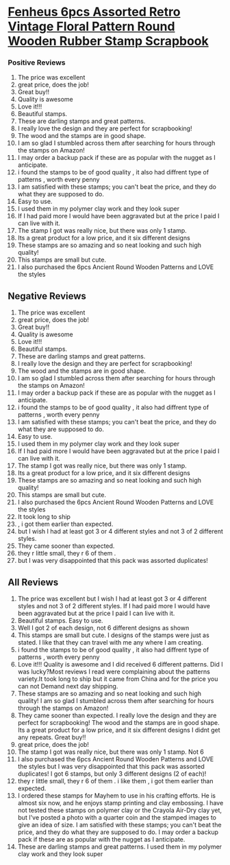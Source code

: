 # [Fenheus 6pcs Assorted Retro Vintage Floral Pattern Round Wooden Rubber Stamp Scrapbook](https://products.checkmycream.com/products/Fenheus-6pcs-Assorted-Retro-Vintage-Floral-Pattern-Round-Wooden-Rubber-Stamp-Scrapbook.html)

### Positive Reviews

<ol>
      <li>The price was excellent</li>
      <li>great price, does the job!</li>
      <li>Great buy!!</li>
      <li>Quality  is awesome</li>
      <li>Love it!!!</li>
      <li>Beautiful stamps.</li>
      <li>These are darling stamps and great patterns.  </li>
      <li>I really love the design and they are perfect for scrapbooking!</li>
      <li>The wood and the stamps are in good shape.</li>
      <li>I am so glad I stumbled across them after searching for hours through the stamps on Amazon!</li>
      <li>I may order a backup pack if these are as popular with the nugget as I anticipate.</li>
      <li>i found the stamps to be of good quality , it also had diffrent type of patterns , worth every penny</li>
      <li>I am satisfied with these stamps; you can&#x27;t beat the price, and they do what they are supposed to do.</li>
      <li>Easy to use.</li>
      <li>I used them in my polymer clay work and they look super</li>
      <li>If I had paid more I would have been aggravated but at the price I paid I can live with it.</li>
      <li>The stamp I got was really nice, but there was only 1 stamp.</li>
      <li>Its a great product for a low price, and it six different designs</li>
      <li>These stamps are so amazing and so neat looking and such high quality!  </li>
      <li>This stamps are small but cute.</li>
      <li>I also purchased the 6pcs Ancient Round Wooden Patterns and LOVE the styles</li>
</ol>


<h2>Negative Reviews</h2>
<ol>
<li> The price was excellent</li>
<li> great price, does the job!</li>
<li> Great buy!!</li>
<li> Quality  is awesome</li>
<li> Love it!!!</li>
<li> Beautiful stamps.</li>
<li> These are darling stamps and great patterns.  </li>
<li> I really love the design and they are perfect for scrapbooking!</li>
<li> The wood and the stamps are in good shape.</li>
<li> I am so glad I stumbled across them after searching for hours through the stamps on Amazon!</li>
<li> I may order a backup pack if these are as popular with the nugget as I anticipate.</li>
<li> i found the stamps to be of good quality , it also had diffrent type of patterns , worth every penny</li>
<li> I am satisfied with these stamps; you can&#x27;t beat the price, and they do what they are supposed to do.</li>
<li> Easy to use.</li>
<li> I used them in my polymer clay work and they look super</li>
<li> If I had paid more I would have been aggravated but at the price I paid I can live with it.</li>
<li> The stamp I got was really nice, but there was only 1 stamp.</li>
<li> Its a great product for a low price, and it six different designs</li>
<li> These stamps are so amazing and so neat looking and such high quality!  </li>
<li> This stamps are small but cute.</li>
<li> I also purchased the 6pcs Ancient Round Wooden Patterns and LOVE the styles</li>
<li> It took long to ship</li>
<li> , i got them earlier than expected.</li>
<li> but I wish I had at least got 3 or 4 different styles and not 3 of 2 different styles.  </li>
<li> They came sooner than expected.</li>
<li> they  r little small, they r 6 of them .</li>
<li> but I was very disappointed that this pack was assorted duplicates!</li>
</ol>

<h2>All Reviews</h2>

<ol>
    <li> The price was excellent but I wish I had at least got 3 or 4 different styles and not 3 of 2 different styles.  If I had paid more I would have been aggravated but at the price I paid I can live with it.</li>
    <li> Beautiful stamps. Easy to use.</li>
    <li> Well I got 2 of each design, not 6 different designs as shown</li>
    <li> This stamps are small but cute. I designs of the stamps were just as stated. I like that they can travel with me any where I am creating.</li>
    <li> i found the stamps to be of good quality , it also had diffrent type of patterns , worth every penny</li>
    <li> Love it!!! Quality  is awesome and I did received  6 different patterns.  Did I was lucky?Most reviews I read were complaining about the patterns variety.It took long to ship but it came from China and for the price you can not Demand next day shipping.</li>
    <li> These stamps are so amazing and so neat looking and such high quality!  I am so glad I stumbled across them after searching for hours through the stamps on Amazon!</li>
    <li> They came sooner than expected. I really love the design and they are perfect for scrapbooking! The wood and the stamps are in good shape. Its a great product for a low price, and it six different designs I didnt get any repeats. Great buy!!</li>
    <li> great price, does the job!</li>
    <li> The stamp I got was really nice, but there was only 1 stamp. Not 6</li>
    <li> I also purchased the 6pcs Ancient Round Wooden Patterns and LOVE the styles but I was very disappointed that this pack was assorted duplicates! I got 6 stamps, but only 3 different designs (2 of each)!</li>
    <li> they  r little small, they r 6 of them . i like them , i got them earlier than expected.</li>
    <li> I ordered these stamps for Mayhem to use in his crafting efforts. He is almost six now, and he enjoys stamp printing and clay embossing. I have not tested these stamps on polymer clay or the Crayola Air-Dry clay yet, but I&#x27;ve posted a photo with a quarter coin and the stamped images to give an idea of size. I am satisfied with these stamps; you can&#x27;t beat the price, and they do what they are supposed to do. I may order a backup pack if these are as popular with the nugget as I anticipate.</li>
    <li> These are darling stamps and great patterns.  I used them in my polymer clay work and they look super</li>
</ol>





